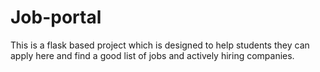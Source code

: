 # Job-portal
This is a flask based project which is designed to help students they can apply here and find a good list of jobs and actively hiring companies.

